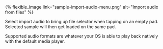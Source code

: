 ---
---

{% flexible_image link="sample-import-audio-menu.png" alt="Import audio from files" %}

Select import audio to bring up file selector when tapping on an empty pad. Selected sample will then get loaded on the same pad.

Supported audio formats are whatever your OS is able to play back natively with the default media player.
